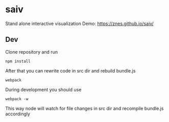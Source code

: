 # saiv
Stand alone interactive visualization
Demo:
https://znes.github.io/saiv/


## Dev

Clone repository and run
  ```
  npm install
  ```

After that you can rewrite code in src dir and rebuild bundle.js
  ```
  webpack
  ```

During development you should use
  ```
  webpack -w
  ```

This way node will watch for file changes in src dir and recompile bundle.js accordingly
